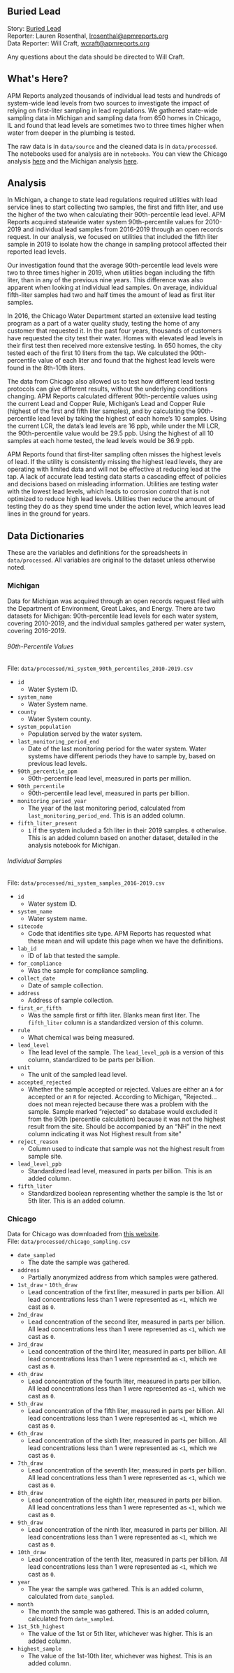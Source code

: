 ## Buried Lead
Story: [Buried Lead](https://www.apmreports.org/story/2020/05/04/epa-lead-pipes-drinking-water)<br>
Reporter: Lauren Rosenthal, <lrosenthal@apmreports.org><br>
Data Reporter: Will Craft, <wcraft@apmreports.org>

Any questions about the data should be directed to Will Craft.

## What's Here?
APM Reports analyzed thousands of individual lead tests and hundreds of system-wide lead levels from two sources to investigate the impact of relying on first-liter sampling in lead regulations. We gathered state-wide sampling data in Michigan and sampling data from 650 homes in Chicago, IL and found that lead levels are sometimes two to three times higher when water from deeper in the plumbing is tested.

The raw data is in `data/source` and the cleaned data is in `data/processed`. The notebooks used for analysis are in `notebooks`. You can view the Chicago analysis [here](https://nbviewer.jupyter.org/github/APM-Reports/lead-data-analysis/blob/master/notebooks/chicago_data_analysis.ipynb) and the Michigan analysis [here](https://nbviewer.jupyter.org/github/APM-Reports/lead-data-analysis/blob/master/notebooks/MI_LCR_testing_data.ipynb).

## Analysis

In Michigan, a change to state lead regulations required utilities with lead service lines to start collecting two samples, the first and fifth liter, and use the higher of the two when calculating their 90th-percentile lead level.  APM Reports acquired statewide water system 90th-percentile values for 2010-2019 and individual lead samples from 2016-2019 through an open records request.  In our analysis, we focused on utilities that included the fifth liter sample in 2019 to isolate how the change in sampling protocol affected their reported lead levels.

Our investigation found that the average 90th-percentile lead levels were two to three times higher in 2019, when utilities began including the fifth liter, than in any of the previous nine years. This difference was also apparent when looking at individual lead samples. On average, individual fifth-liter samples had two and half times the amount of lead as first liter samples.

In 2016, the Chicago Water Department started an extensive lead testing program as a part of a water quality study, testing the home of any customer that requested it. In the past four years, thousands of customers have requested the city test their water. Homes with elevated lead levels in their first test then received more extensive testing. In 650 homes, the city tested each of the first 10 liters from the tap. We calculated the 90th-percentile value of each liter and found that the highest lead levels were found in the 8th-10th liters.

The data from Chicago also allowed us to test how different lead testing protocols can give different results, without the underlying conditions changing. APM Reports calculated different 90th-percentile values using the current Lead and Copper Rule, Michigan’s Lead and Copper Rule (highest of the first and fifth liter samples), and by calculating the 90th-percentile lead level by taking the highest of each home’s 10 samples. Using the current LCR, the data’s lead levels are 16 ppb, while under the MI LCR, the 90th-percentile value would be 29.5 ppb. Using the highest of all 10 samples at each home tested, the lead levels would be 36.9 ppb.

APM Reports found that first-liter sampling often misses the highest levels of lead. If the utility is consistently missing the highest lead levels, they are operating with limited data and will not be effective at reducing lead at the tap. A lack of accurate lead testing data starts a cascading effect of policies and decisions based on misleading information. Utilities are testing water with the lowest lead levels, which leads to corrosion control that is not optimized to reduce high lead levels. Utilities then reduce the amount of testing they do as they spend time under the action level, which leaves lead lines in the ground for years.

## Data Dictionaries
These are the variables and definitions for the spreadsheets in `data/processed`. All variables are original to the dataset unless otherwise noted.

### Michigan
Data for Michigan was acquired through an open records request filed with the Department of Environment, Great Lakes, and Energy. There are two datasets for Michigan: 90th-percentile lead levels for each water system, covering 2010-2019, and the individual samples gathered per water system, covering 2016-2019.

###### 90th-Percentile Values
File: `data/processed/mi_system_90th_percentiles_2010-2019.csv`
* `id`
  * Water System ID.
* `system_name`
  * Water System name.
* `county`
  * Water System county.
* `system_population`
  * Population served by the water system.
* `last_monitoring_period_end`
  * Date of the last monitoring period for the water system. Water systems have different periods they have to sample by, based on previous lead levels.
* `90th_percentile_ppm`
	 * 90th-percentile lead level, measured in parts per million.
* `90th_percentile`
  * 90th-percentile lead level, measured in parts per billion.
* `monitoring_period_year`
  * The year of the last monitoring period, calculated from `last_monitoring_period_end`. This is an added column.
* `fifth_liter_present`
  * `1` if the system included a 5th liter in their 2019 samples. `0` otherwise. This is an added column based on another dataset, detailed in the analysis notebook for Michigan.

###### Individual Samples
File: `data/processed/mi_system_samples_2016-2019.csv`

* `id`
  * Water system ID.
* `system_name`
  * Water system name.
* `sitecode`
  * Code that identifies site type. APM Reports has requested what these mean and will update this page when we have the definitions.
* `lab_id`
  * ID of lab that tested the sample.
* `for_compliance`
  * Was the sample for compliance sampling.
* `collect_date`
  * Date of sample collection.
* `address`
  * Address of sample collection.
* `first_or_fifth`
  * Was the sample first or fifth liter. Blanks mean first liter. The `fifth_liter` column is a standardized version of this column.
* `rule`
  * What chemical was being measured.
* `lead_level`
  * The lead level of the sample. The `lead_level_ppb` is a version of this column, standardized to be parts per billion.
* `unit`
  * The unit of the sampled lead level.
* `accepted_rejected`
  * Whether the sample accepted or rejected. Values are either an `A` for accepted or an `R` for rejected. According to Michigan, "Rejected... does not mean rejected because there was a problem with the sample. Sample marked “rejected” so database would excluded it from the 90th (percentile calculation) because it was not the highest result from the site. Should be accompanied by an “NH” in the next column indicating it was Not Highest result from site"
* `reject_reason`
  * Column used to indicate that sample was not the highest result from sample site.
* `lead_level_ppb`
  * Standardized lead level, measured in parts per billion. This is an added column.
* `fifth_liter`
  * Standardized boolean representing whether the sample is the 1st or 5th liter. This is an added column.  

### Chicago
Data for Chicago was downloaded from [this website](http://chicagowaterquality.org/home#results).<br>
File: `data/processed/chicago_sampling.csv`
* `date_sampled`
  * The date the sample was gathered.
* `address`
  * Partially anonymized address from which samples were gathered.
* `1st_draw` - `10th_draw`
  * Lead concentration of the first liter, measured in parts per billion. All lead concentrations less than 1 were represented as `<1`, which we cast as `0`.
* `2nd_draw`
  * Lead concentration of the second liter, measured in parts per billion. All lead concentrations less than 1 were represented as `<1`, which we cast as `0`.
* `3rd_draw`
  * Lead concentration of the third liter, measured in parts per billion. All lead concentrations less than 1 were represented as `<1`, which we cast as `0`.
* `4th_draw`
  * Lead concentration of the fourth liter, measured in parts per billion. All lead concentrations less than 1 were represented as `<1`, which we cast as `0`.
* `5th_draw`
  * Lead concentration of the fifth liter, measured in parts per billion. All lead concentrations less than 1 were represented as `<1`, which we cast as `0`.
* `6th_draw`
  * Lead concentration of the sixth liter, measured in parts per billion. All lead concentrations less than 1 were represented as `<1`, which we cast as `0`.
* `7th_draw`
  * Lead concentration of the seventh liter, measured in parts per billion. All lead concentrations less than 1 were represented as `<1`, which we cast as `0`.
* `8th_draw`
  * Lead concentration of the eighth liter, measured in parts per billion. All lead concentrations less than 1 were represented as `<1`, which we cast as `0`.
* `9th_draw`
  * Lead concentration of the ninth liter, measured in parts per billion. All lead concentrations less than 1 were represented as `<1`, which we cast as `0`.
* `10th_draw`
  * Lead concentration of the tenth liter, measured in parts per billion. All lead concentrations less than 1 were represented as `<1`, which we cast as `0`.
* `year`
  * The year the sample was gathered. This is an added column, calculated from `date_sampled`.
* `month`
	 * The month the sample was gathered. This is an added column, calculated from `date_sampled`.
* `1st_5th_highest`
  * The value of the 1st or 5th liter, whichever was higher. This is an added column.
* `highest_sample`
  * The value of the 1st-10th liter, whichever was highest. This is an added column.
